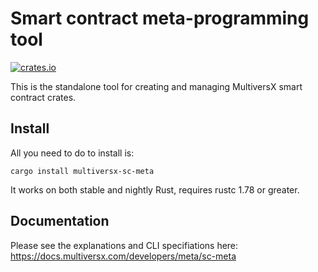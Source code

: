 # Smart contract meta-programming tool

[![crates.io](https://img.shields.io/crates/v/multiversx-sc-meta.svg)](https://crates.io/crates/multiversx-sc-meta)

This is the standalone tool for creating and managing MultiversX smart contract crates.

## Install

All you need to do to install is:

```
cargo install multiversx-sc-meta
```

It works on both stable and nightly Rust, requires rustc 1.78 or greater.

## Documentation

Please see the explanations and CLI specifiations here: https://docs.multiversx.com/developers/meta/sc-meta


